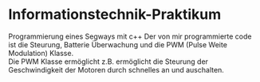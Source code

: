 # Informationstechnik-Praktikum
Programmierung eines Segways mit c++
Der von mir programmierte code ist die Steurung, Batterie Überwachung und die PWM (Pulse Weite Modulation) Klasse.  
Die PWM Klasse ermöglicht z.B. ermöglicht die Steurung der Geschwindigkeit der Motoren durch schnelles an und auschalten.
